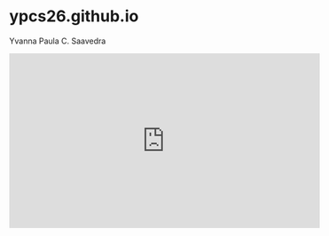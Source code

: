 # ypcs26.github.io
Yvanna Paula C. Saavedra
	 
   
    
   
   
   
   
   
   
   
   
  
    







<iframe width="560" height="315" src="https://www.youtube.com/embed/cXCBiF67jLM" title="YouTube video player" frameborder="0" allow="accelerometer; autoplay; clipboard-write; encrypted-media; gyroscope; picture-in-picture; web-share" allowfullscreen></iframe>








